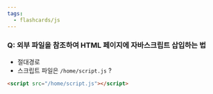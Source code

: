 ```yaml
---
tags:
  - flashcards/js
---
```

### Q: 외부 파일을 참조하여 HTML 페이지에 자바스크립트 삽입하는 법
- 절대경로
- 스크립트 파일은 `/home/script.js`
?
```html
<script src="/home/script.js"></script>
```
<!--SR:!2025-06-27,4,270-->